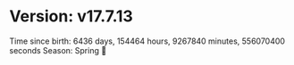 # Version: v17.7.13
Time since birth: 6436 days, 154464 hours, 9267840 minutes, 556070400 seconds
Season: Spring 🌸
